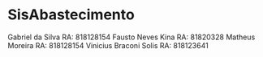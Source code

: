 # SisAbastecimento
Gabriel da Silva RA: 818128154 
Fausto Neves Kina RA: 81820328 
Matheus Moreira RA: 818128154 
Vinicius Braconi Solis RA: 818123641
